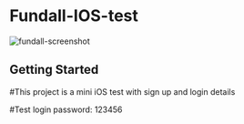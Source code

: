 # Fundall-IOS-test
![fundall-screenshot](https://github.com/tutolin/Fundall-IOS-test/blob/master/screenshots.gif)
  
 ## Getting Started
 
 
 #This project is a mini iOS test with sign up and login details
 
 
 #Test login password: 123456
 

